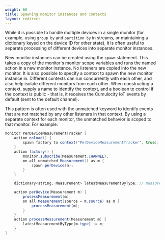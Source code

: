 ```yaml
---
weight: 60
title: Spawning monitor instances and contexts
layout: redirect
---
```


While it is possible to handle multiple devices in a single monitor (for example, using `group by` and `partition by` in streams, or maintaining a dictionary keyed on the device ID for other state), it is often useful to separate processing of different devices into separate monitor instances.

New monitor instances can be created using the `spawn` statement. This takes a copy of the monitor's monitor scope variables and runs the named action in a new monitor instance. No listeners are copied into the new monitor. It is also possible to specify a context to spawn the new monitor instance in. Different contexts can run concurrently with each other, and also help isolate different monitors from each other. When constructing a context, supply a name to identify the context, and a boolean to control if the context is public - that is, it receives the Cumulocity IoT events by default (sent to the default channel).

This pattern is often used with the unmatched keyword to identify events that are not matched by any other listeners in that context. By using a separate context for each monitor, the unmatched behavior is scoped to that monitor. For example:

```java
monitor PerDeviceMeasurementTracker {
	action onload() {
		spawn factory to context("PerDeviceMeasurementTracker", true);
	}
	action factory() {
		monitor.subscribe(Measurement.CHANNEL);
		on all unmatched Measurement() as m {
			spawn perDevice(m);
		}
	}

	dictionary<string, Measurement> latestMeasurementByType; // measurements for this device

	action perDevice(Measurement m) {
		processMeasurement(m);
		on all Measurement(source = m.source) as m {
			processMeasurement(m);
		}
	}
	action processMeasurement(Measurement m) {
		latestMeasurementByType[m.type] := m;
	}
}
```

